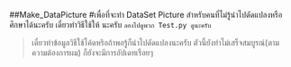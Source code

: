 ##Make_DataPicture
#เพื่อที่จะทำ DataSet Picture สำหรับคนที่ไม่รู้นำไปดัดแปลงหรือศึกษาได้นะครับ
เดี๋ยวทำวิธีใช้ให้ นะครับ
`ลองไปดูพวก Test.py ดูนะครับ`
>เดี๋ยวทำข้อมูลวิธีใช้โค้ดหริอถ้าพอรู้ก็นำไปดัดแปลงนะครับ
>ตัวนี้ยังทำไม่เสร็จสมบูรณ์(ตามความต้องการผม) ก็ยังจะมีการอัปเดทเรือยๆ
